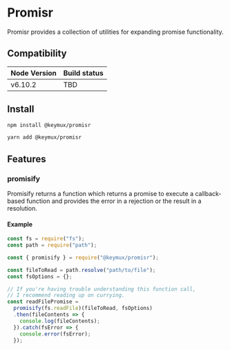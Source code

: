 # Promisr

Promisr provides a collection of utilities for expanding promise functionality.

## Compatibility

| Node Version | Build status |
| ------------ | ------------ |
| v6.10.2      | TBD          |

## Install

```bash
npm install @keymux/promisr
```

```bash
yarn add @keymux/promisr
```

## Features

### promisify

Promisify returns a function which returns a promise to execute a callback-based function and provides the error in a rejection or the result in a resolution.

#### Example

```js
const fs = require("fs");
const path = require("path");

const { promisify } = require("@keymux/promisr");

const fileToRead = path.resolve("path/to/file");
const fsOptions = {};

// If you're having trouble understanding this function call,
// I recommend reading up on currying.
const readFilePromise =
  promisify(fs.readFile)(fileToRead, fsOptions)
  .then(fileContents => {
    console.log(fileContents);
  }).catch(fsError => {
    console.error(fsError);
  });
```
